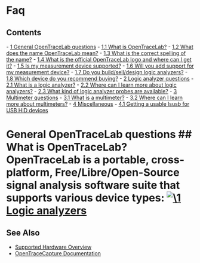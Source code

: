 # Faq

## Contents 
\- [1 General OpenTraceLab questions](FAQ.html#General_OpenTraceLab_questions) \- [1.1 What is OpenTraceLab?](FAQ.html#What_is_sigrok?) \- [1.2 What does the name OpenTraceLab mean?](FAQ.html#What_does_the_name_OpenTraceLab_mean?) \- [1.3 What is the correct spelling of the name?](FAQ.html#What_is_the_correct_spelling_of_the_name?) \- [1.4 What is the official OpenTraceLab logo and where can I get it?](FAQ.html#What_is_the_official_OpenTraceLab_logo_and_where_can_I_get_it?) \- [1.5 Is my measurement device supported?](FAQ.html#Is_my_measurement_device_supported?) \- [1.6 Will you add support for my measurement device?](FAQ.html#Will_you_add_support_for_my_measurement_device?) \- [1.7 Do you build/sell/design logic analyzers?](FAQ.html#Do_you_build/sell/design_logic_analyzers?) \- [1.8 Which device do you recommend buying?](FAQ.html#Which_device_do_you_recommend_buying?) \- [2 Logic analyzer questions](FAQ.html#Logic_analyzer_questions) \- [2.1 What is a logic analyzer?](FAQ.html#What_is_a_logic_analyzer?) \- [2.2 Where can I learn more about logic analyzers?](FAQ.html#Where_can_I_learn_more_about_logic_analyzers?) \- [2.3 What kind of logic analyzer probes are available?](FAQ.html#What_kind_of_logic_analyzer_probes_are_available?) \- [3 Multimeter questions](FAQ.html#Multimeter_questions) \- [3.1 What is a multimeter?](FAQ.html#What_is_a_multimeter?) \- [3.2 Where can I learn more about multimeters?](FAQ.html#Where_can_I_learn_more_about_multimeters?) \- [4 Miscellaneous](FAQ.html#Miscellaneous) \- [4.1 Getting a usable lsusb for USB HID devices](FAQ.html#Getting_a_usable_lsusb_for_USB_HID_devices) 
# General OpenTraceLab questions ## What is OpenTraceLab? OpenTraceLab is a **portable, cross-platform, Free/Libre/Open-Source signal analysis software suite** that supports various device types:  [![\1](../../assets/hardware/general/\2)](Supported_hardware.html#Logic_analyzers "Supported hardware#Logic analyzers") [](./File:Saleae_Logic.png.html "Enlarge") [Logic analyzers](Supported_hardware.html#Logic_analyzers "Supported hardware")

## See Also
- [Supported Hardware Overview](../supported-hardware.md)
- [OpenTraceCapture Documentation](../../opentracecapture/overview.md)

